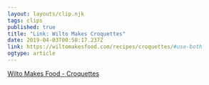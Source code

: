 ```yaml
---
layout: layouts/clip.njk
tags: clips
published: true
title: "Link: Wilto Makes Croquettes" 
date: 2019-04-03T00:58:17.237Z
link: https://wiltomakesfood.com/recipes/croquettes/#use-both
ogtype: article
---
```

[Wilto Makes Food - Croquettes](https://wiltomakesfood.com/recipes/croquettes/#use-both)
